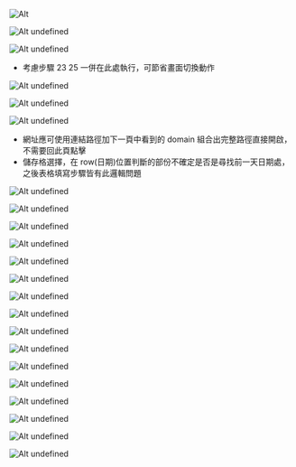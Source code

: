 ![Alt ](pic/01.jpg)

![Alt undefined](pic/02.jpg)

![Alt undefined](pic/03.jpg)

- 考慮步驟 23 25 一併在此處執行，可節省畫面切換動作

![Alt undefined](pic/04.jpg)

![Alt undefined](pic/05.jpg)

![Alt undefined](pic/06.jpg)

- 網址應可使用連結路徑加下一頁中看到的 domain 組合出完整路徑直接開啟，不需要回此頁點擊
- 儲存格選擇，在 row(日期)位置判斷的部份不確定是否是尋找前一天日期處，之後表格填寫步驟皆有此邏輯問題

![Alt undefined](pic/07.jpg)

![Alt undefined](pic/08.jpg)

![Alt undefined](pic/09.jpg)

![Alt undefined](pic/10.jpg)

![Alt undefined](pic/11.jpg)

![Alt undefined](pic/12.jpg)

![Alt undefined](pic/13.jpg)

![Alt undefined](pic/14.jpg)

![Alt undefined](pic/15.jpg)

![Alt undefined](pic/16.jpg)

![Alt undefined](pic/17.jpg)

![Alt undefined](pic/18.jpg)

![Alt undefined](pic/19.jpg)

![Alt undefined](pic/20.jpg)

![Alt undefined](pic/21.jpg)

![Alt undefined](pic/22.jpg)
